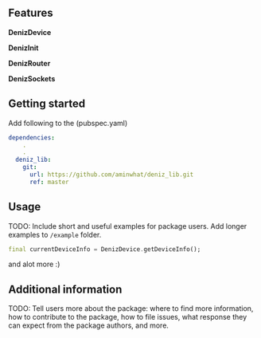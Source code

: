 ## Features

<strong>

DenizDevice

DenizInit

DenizRouter

DenizSockets

</strong>

## Getting started

Add following to the (pubspec.yaml)

```yml
dependencies:
    .
    .
  deniz_lib:
    git:
      url: https://github.com/aminwhat/deniz_lib.git
      ref: master

```

## Usage

TODO: Include short and useful examples for package users. Add longer examples
to `/example` folder.

```dart
final currentDeviceInfo = DenizDevice.getDeviceInfo();
```

and alot more :)

## Additional information

TODO: Tell users more about the package: where to find more information, how to
contribute to the package, how to file issues, what response they can expect
from the package authors, and more.
